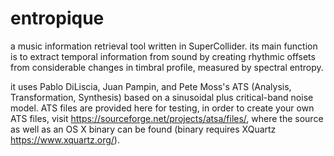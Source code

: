 # entropique
a music information retrieval tool written in SuperCollider. its main function is to extract temporal information from sound by creating rhythmic offsets from considerable changes in timbral profile, measured by spectral entropy.

it uses Pablo DiLiscia, Juan Pampin, and Pete Moss's ATS (Analysis, Transformation, Synthesis) based on a sinusoidal plus critical-band noise model. ATS files are provided here for testing, in order to create your own ATS files, visit https://sourceforge.net/projects/atsa/files/, where the source as well as an OS X binary can be found (binary requires XQuartz https://www.xquartz.org/). 
